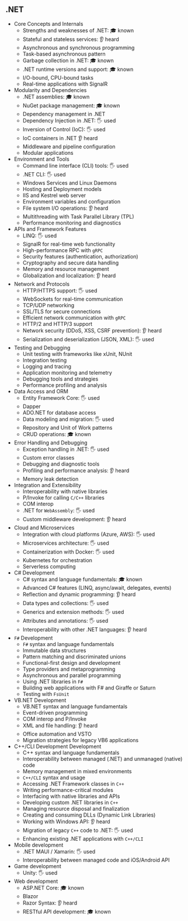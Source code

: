 ## .NET

- Core Concepts and Internals
  - Strengths and weaknesses of .NET: 🎓 known
  - Stateful and stateless services: 👂 heard
  - Asynchronous and synchronous programming
  - Task-based asynchronous pattern
  - Garbage collection in .NET: 🎓 known
  - .NET runtime versions and support: 🎓 known
  - I/O-bound, CPU-bound tasks
  - Real-time applications with SignalR
- Modularity and Dependencies
  - .NET assemblies: 🎓 known
  - NuGet package management: 🎓 known
  - Dependency management in .NET
  - Dependency Injection in .NET: 🖐️ used
  - Inversion of Control (IoC): 🖐️ used
  - IoC containers in .NET 👂 heard
  - Middleware and pipeline configuration
  - Modular applications
- Environment and Tools
  - Command line interface (CLI) tools: 🖐️ used
  - .NET CLI: 🖐️ used
  - Windows Services and Linux Daemons
  - Hosting and Deployment models
  - IIS and Kestrel web server
  - Environment variables and configuration
  - File system I/O operations: 👂 heard
  - Multithreading with Task Parallel Library (TPL)
  - Performance monitoring and diagnostics
- APIs and Framework Features
  - LINQ: 🖐️ used
  - SignalR for real-time web functionality
  - High-performance RPC with `gRPC`
  - Security features (authentication, authorization)
  - Cryptography and secure data handling
  - Memory and resource management
  - Globalization and localization: 👂 heard
- Network and Protocols
  - HTTP/HTTPS support: 🖐️ used
  - WebSockets for real-time communication
  - TCP/UDP networking
  - SSL/TLS for secure connections
  - Efficient network communication with `gRPC`
  - HTTP/2 and HTTP/3 support
  - Network security (DDoS, XSS, CSRF prevention): 👂 heard
  - Serialization and deserialization (JSON, XML): 🖐️ used
- Testing and Debugging
  - Unit testing with frameworks like xUnit, NUnit
  - Integration testing
  - Logging and tracing
  - Application monitoring and telemetry
  - Debugging tools and strategies
  - Performance profiling and analysis
- Data Access and ORM
  - Entity Framework Core: 🖐️ used
  - Dapper
  - ADO.NET for database access
  - Data modeling and migration: 🖐️ used
  - Repository and Unit of Work patterns
  - CRUD operations: 🎓 known
- Error Handling and Debugging
  - Exception handling in .NET: 🖐️ used
  - Custom error classes
  - Debugging and diagnostic tools
  - Profiling and performance analysis: 👂 heard
  - Memory leak detection
- Integration and Extensibility
  - Interoperability with native libraries
  - P/Invoke for calling `C/C++` libraries
  - COM interop
  - .NET for `WebAssembly`: 🖐️ used
  - Custom middleware development: 👂 heard
- Cloud and Microservices
  - Integration with cloud platforms (Azure, AWS): 🖐️ used
  - Microservices architecture: 🖐️ used
  - Containerization with Docker: 🖐️ used
  - Kubernetes for orchestration
  - Serverless computing
- C# Development
  - C# syntax and language fundamentals: 🎓 known
  - Advanced C# features (LINQ, async/await, delegates, events)
  - Reflection and dynamic programming: 👂 heard
  - Data types and collections: 🖐️ used
  - Generics and extension methods: 🖐️ used
  - Attributes and annotations: 🖐️ used
  - Interoperability with other .NET languages: 👂 heard
- `F#` Development
  - `F#` syntax and language fundamentals
  - Immutable data structures
  - Pattern matching and discriminated unions
  - Functional-first design and development
  - Type providers and metaprogramming
  - Asynchronous and parallel programming
  - Using .NET libraries in `F#`
  - Building web applications with F# and Giraffe or Saturn
  - Testing with `FsUnit`
- VB.NET Development
  - VB.NET syntax and language fundamentals
  - Event-driven programming
  - COM interop and P/Invoke
  - XML and file handling: 👂 heard
  - Office automation and VSTO
  - Migration strategies for legacy VB6 applications
- C++/CLI Development Development
  - C++ syntax and language fundamentals
  - Interoperability between managed (.NET) and unmanaged (native) code
  - Memory management in mixed environments
  - `C++/CLI` syntax and usage
  - Accessing .NET Framework classes in `C++`
  - Writing performance-critical modules
  - Interfacing with native libraries and APIs
  - Developing custom .NET libraries in `C++`
  - Managing resource disposal and finalization
  - Creating and consuming DLLs (Dynamic Link Libraries)
  - Working with Windows API: 👂 heard
  - Migration of legacy `C++` code to .NET: 🖐️ used
  - Enhancing existing .NET applications with `C++/CLI`
- Mobile development
  - .NET MAUI / Xamarin: 🖐️ used
  - Interoperability between managed code and iOS/Android API
- Game development
  - Unity: 🖐️ used
- Web development
  - ASP.NET Core: 🎓 known
  - Blazor
  - Razor Syntax: 👂 heard
  - RESTful API development: 🎓 known
